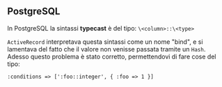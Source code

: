 ## PostgreSQL

In PostgreSQL la sintassi **typecast** è del tipo: `\<column>::\<type>`

`ActiveRecord` interpretava questa sintassi come un nome "bind", e si lamentava del fatto che il valore non venisse passata tramite un `Hash`. Adesso questo problema è stato corretto, permettendovi di fare cose del tipo:

	:conditions => [':foo::integer', { :foo => 1 }]